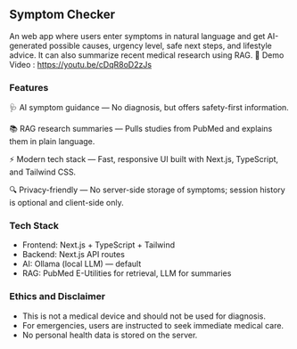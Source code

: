 ## Symptom Checker

An web app where users enter symptoms in natural language and get AI-generated possible causes, urgency level, safe next steps, and lifestyle advice. It can also summarize recent medical research using RAG.
🔗 Demo Video : https://youtu.be/cDqR8oD2zJs

### Features
🩺 AI symptom guidance — No diagnosis, but offers safety-first information.

📚 RAG research summaries — Pulls studies from PubMed and explains them in plain language.

⚡ Modern tech stack — Fast, responsive UI built with Next.js, TypeScript, and Tailwind CSS.

🔍 Privacy-friendly — No server-side storage of symptoms; session history is optional and client-side only.

### Tech Stack
- Frontend: Next.js + TypeScript + Tailwind
- Backend: Next.js API routes
- AI: Ollama (local LLM) — default
- RAG: PubMed E-Utilities for retrieval, LLM for summaries



### Ethics and Disclaimer
- This is not a medical device and should not be used for diagnosis.
- For emergencies, users are instructed to seek immediate medical care.
- No personal health data is stored on the server.



